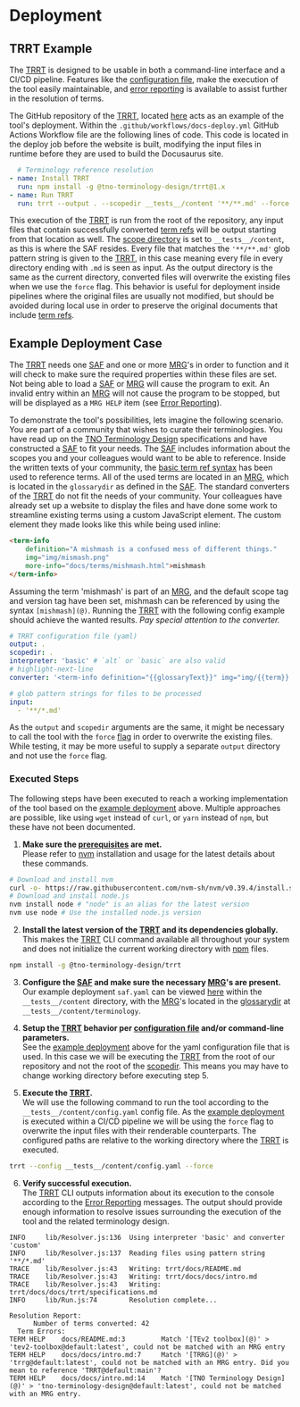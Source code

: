 # Deployment

## TRRT Example
The [TRRT](@) is designed to be usable in both a command-line interface and a CI/CD pipeline. Features like the [configuration file](usage#configuration-file), make the execution of the tool easily maintainable, and [error reporting](error-reporting) is available to assist further in the resolution of terms.

The GitHub repository of the [TRRT](@), located [here](https://github.com/tno-terminology-design/trrt) acts as an example of the tool's deployment. Within the `.github/workflows/docs-deploy.yml` GitHub Actions Workflow file are the following lines of code. This code is located in the deploy job before the website is built, modifying the input files in runtime before they are used to build the Docusaurus site.

```yml
  # Terminology reference resolution
- name: Install TRRT
  run: npm install -g @tno-terminology-design/trrt@1.x
- name: Run TRRT
  run: trrt --output . --scopedir __tests__/content '**/**.md' --force
```

This execution of the [TRRT](@) is run from the root of the repository, any input files that contain successfully converted [term refs](@) will be output starting from that location as well. The [scope directory](@) is set to `__tests__/content`, as this is where the SAF resides. Every file that matches the `'**/**.md'` glob pattern string is given to the [TRRT](@), in this case meaning every file in every directory ending with `.md` is seen as input.
As the output directory is the same as the current directory, converted files will overwrite the existing files when we use the `force` flag. This behavior is useful for deployment inside pipelines where the original files are usually not modified, but should be avoided during local use in order to preserve the original documents that include [term refs](@).

## Example Deployment Case
The [TRRT](@) needs one [SAF](@) and one or more [MRG](@)'s in order to function and it will check to make sure the required properties within these files are set. Not being able to load a [SAF](@) or [MRG](@) will cause the program to exit. An invalid entry within an [MRG](@) will not cause the program to be stopped, but will be displayed as a `MRG HELP` item (see [Error Reporting](error-reporting)).

To demonstrate the tool's possibilities, lets imagine the following scenario.
You are part of a community that wishes to curate their terminologies. You have read up on the [TNO Terminology Design](@) specifications and have constructed a [SAF](@) to fit your needs. The [SAF](@) includes information about the scopes you and your colleagues would want to be able to reference. Inside the written texts of your community, the [basic term ref syntax](specifications#interpretation-of-the-term-ref) has been used to reference terms. All of the used terms are located in an [MRG](@), which is located in the `glossarydir` as defined in the [SAF](@).
The standard converters of the [TRRT](@) do not fit the needs of your community. Your colleagues have already set up a website to display the files and have done some work to streamline existing terms using a custom JavaScript element. The custom element they made looks like this while being used inline:

```html
<term-info
	definition="A mishmash is a confused mess of different things."
	img="img/mismash.png"
	more-info="docs/terms/mishmash.html">mishmash
</term-info>
```

Assuming the term 'mishmash' is part of an [MRG](@), and the default scope tag and version tag have been set, mishmash can be referenced by using the syntax `[mishmash](@)`. Running the [TRRT](@) with the following config example should achieve the wanted results. *Pay special attention to the converter.*

```yaml title="__tests__/content/config.yaml"
# TRRT configuration file (yaml)
output: .
scopedir: .
interpreter: 'basic' # `alt` or `basic` are also valid
# highlight-next-line
converter: '<term-info definition="{{glossaryText}}" img="img/{{term}}.png" more-info="{{navurl}}">{{showtext}}</term-info>' # `http`, `essif` or `markdown` are also valid

# glob pattern strings for files to be processed
input:
  - '**/*.md'
```

As the `output` and `scopedir` arguments are the same, it might be necessary to call the tool with the `force` [flag](specifications#calling-the-tool) in order to overwrite the existing files. While testing, it may be more useful to supply a separate `output` directory and not use the `force` flag.

### Executed Steps
The following steps have been executed to reach a working implementation of the tool based on the [example deployment](#example-deployment) above. Multiple approaches are possible, like using `wget` instead of `curl`, or `yarn` instead of `npm`, but these have not been documented.


1. **Make sure the [prerequisites](installation#prerequisites) are met.** <br/>
Please refer to [nvm](https://github.com/nvm-sh/nvm) installation and usage for the latest details about these commands.

  ```bash
  # Download and install nvm
  curl -o- https://raw.githubusercontent.com/nvm-sh/nvm/v0.39.4/install.sh | bash
  # Download and install node.js
  nvm install node # "node" is an alias for the latest version
  nvm use node # Use the installed node.js version
  ```

2. **Install the latest version of the [TRRT](@) and its dependencies globally.** <br/>
This makes the [TRRT](@) CLI command available all throughout your system and does not initialize the current working directory with [npm](https://www.npmjs.com) files.

  ```bash
  npm install -g @tno-terminology-design/trrt
  ```

3. **Configure the [SAF](@) and make sure the necessary [MRG](@)'s are present.** <br/>
Our example deployment `saf.yaml` can be viewed [here](https://github.com/tno-terminology-design/trrt/blob/main/__tests__/content/saf.yaml) within the `__tests__/content` directory, with the [MRG](@)'s located in the [glossarydir](https://github.com/tno-terminology-design/trrt/tree/main/__tests__/content/terminology) at `__tests__/content/terminology`.

4. **Setup the [TRRT](@) behavior per [configuration file](usage#configuration-file) and/or command-line parameters.** <br/>
See the [example deployment](#example-deployment) above for the yaml configuration file that is used. In this case we will be executing the [TRRT](@) from the root of our repository and not the root of the [scopedir](@). This means you may have to change working directory before executing step 5.

5. **Execute the [TRRT](@).** <br/>
We will use the following command to run the tool according to the `__tests__/content/config.yaml` config file. As the [example deployment](#example-deployment) is executed within a CI/CD pipeline we will be using the `force` flag to overwrite the input files with their renderable counterparts. The configured paths are relative to the working directory where the [TRRT](@) is executed.

  ```bash
  trrt --config __tests__/content/config.yaml --force
  ```

6. **Verify successful execution.** <br/>
The [TRRT](@) CLI outputs information about its execution to the console according to the [Error Reporting](error-reporting) messages. The output should provide enough information to resolve issues surrounding the execution of the tool and the related terminology design.

  ```n/a title="Sample console output"
  INFO	   lib/Resolver.js:136  Using interpreter 'basic' and converter 'custom'
  INFO	   lib/Resolver.js:137  Reading files using pattern string '**/*.md'
  TRACE	   lib/Resolver.js:43   Writing: trrt/docs/README.md
  TRACE	   lib/Resolver.js:43   Writing: trrt/docs/docs/intro.md
  TRACE	   lib/Resolver.js:43	Writing: trrt/docs/docs/trrt/specifications.md
  INFO	   lib/Run.js:74	    Resolution complete...

  Resolution Report:
        Number of terms converted: 42
    Term Errors:
  TERM HELP    docs/README.md:3         Match '[TEv2 toolbox](@)' > 'tev2-toolbox@default:latest', could not be matched with an MRG entry
  TERM HELP    docs/docs/intro.md:7     Match '[TRRG](@)' > 'trrg@default:latest', could not be matched with an MRG entry. Did you mean to reference 'TRRT@default:main'?
  TERM HELP    docs/docs/intro.md:14    Match '[TNO Terminology Design](@)' > 'tno-terminology-design@default:latest', could not be matched with an MRG entry.
  ```
